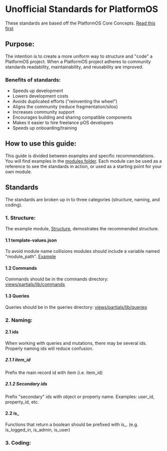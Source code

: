 # Unofficial Standards for PlatformOS

These standards are based off the PlatformOS Core Concepts. [Read this first](https://documentation.platformos.com/developer-guide/pos-marketplace-template/core-concepts#general-rules)

## Purpose:
The intention is to create a more uniform way to structure and "code" a PlatformOS project. When a PlatformOS project adheres to community standards readability, maintainability, and reusability are improved.

### Benefits of standards:

- Speeds up development
- Lowers development costs
- Avoids duplicated efforts ("reinventing the wheel")
- Aligns the community (reduce fragmentation/silos)
- Increases community support
- Encourages building and sharing compatible components
- Makes it easier to hire freelance pOS developers
- Speeds up onboarding/training

## How to use this guide:
This guide is divided between examples and specific recommendations. You will find examples in the [modules folder](https://github.com/ScottBReynolds/pos-standards/tree/structure/modules). Each module can be used as a reference to see the standards in action, or used as a starting point for your own module.

## Standards
The standards are broken up in to three categories (structure, naming, and coding).

### 1. Structure: 
The example module, [Structure](https://github.com/ScottBReynolds/pos-standards/tree/structure/modules/structure), demostrates the recommended structure.

#### 1.1 template-values.json
To avoid module name collisions modules should include a variable named "module_path". [Example](https://github.com/ScottBReynolds/pos-standards/blob/structure/modules/structure/private/template-values.json)

#### 1.2 Commands
Commands should be in the commands directory: [views/partials/lib/commands](https://github.com/ScottBReynolds/pos-standards/tree/structure/modules/structure/private/views/partials/lib/commands)

#### 1.3 Queries
Queries should be in the queries directory: [views/partials/lib/queries](https://github.com/ScottBReynolds/pos-standards/tree/structure/modules/structure/private/views/partials/lib/queries)


### 2. Naming:

#### 2.1 ids
When working with queries and mutations, there may be several ids. Properly naming ids will reduce confusion.
##### 2.1.1 item_id
Prefix the main record id with item (i.e. item_id)
##### 2.1.2 Secondary ids
Prefix "secondary" ids with object or property name. Examples: user_id, property_id, etc.
#### 2.2 is_
Functions that return a boolean should be prefixed with is_. (e.g. is_logged_in, is_admin, is_user)

### 3. Coding:
